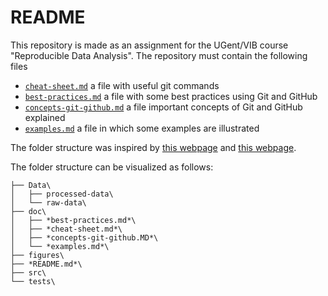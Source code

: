 # README

This repository is made as an assignment for the UGent/VIB course "Reproducible Data Analysis".
The repository must contain the following files

- [`cheat-sheet.md`](./doc/cheat-sheet.md) a file with useful git commands
- [`best-practices.md`](./doc/best-practices.md) a file with some best practices using Git and GitHub
- [`concepts-git-github.md`](./doc/best-practices.md) a file important concepts of Git and GitHub explained
- [`examples.md`](./doc/examples.m) a file in which some examples are illustrated


The folder structure was inspired by [this webpage](https://coderefinery.github.io/reproducible-research/organizing-projects/) and 
[this webpage](https://medium.com/code-factory-berlin/github-repository-structure-best-practices-248e6effc405).

The folder structure can be visualized as follows:

```
├── Data\
│   ├── processed-data\
│   └── raw-data\
├── doc\
│   ├── *best-practices.md*\
│   ├── *cheat-sheet.md*\
│   ├── *concepts-git-github.MD*\
│   └── *examples.md*\
├── figures\
├── *README.md*\
├── src\
└── tests\
```
